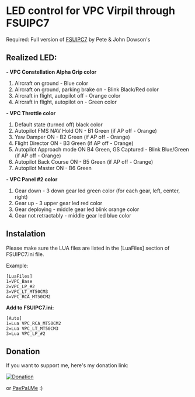 # LED control for VPC Virpil through FSUIPC7

Required: Full version of [FSUIPC7](http://www.fsuipc.com/) by Pete & John Dowson's

## Realized LED:
**- VPC Constellation Alpha Grip color**
1. Aircraft on ground - Blue color
2. Aircraft on ground, parking brake on - Blink Black/Red color
3. Aircraft in flight, autopilot off - Orange color
4. Aircraft in flight, autopilot on - Green color

**- VPC Throttle color**
1. Default state (turned off) black color
2. Autopilot FMS NAV Hold ON - B1 Green (if AP off - Orange)
3. Yaw Damper ON - B2 Green (if AP off - Orange)
4. Flight Director ON - B3 Green (if AP off - Orange)
5. Autopilot Approach mode ON B4 Green, GS Captured - Blink Blue/Green (if AP off - Orange)
6. Autopilot Back Course ON - B5 Green (if AP off - Orange)
7. Autopilot Master ON - B6 Green

**- VPC Panel #2 color**
1. Gear down - 3 down gear led green color (for each gear, left, center, right)
2. Gear up - 3 upper gear led red color
3. Gear deploying - middle gear led blink orange color
4. Gear not retractably - middle gear led blue color

## Instalation

Please make sure the LUA files are listed in the [LuaFiles] section of FSUIPC7.ini file.

Example:
```
[LuaFiles]
1=VPC_Base
2=VPC_LP_#2
3=VPC_LT_MT50CM3
4=VPC_RCA_MT50CM2
```

**Add to FSUIPC7.ini:**
```
[Auto]
1=Lua VPC_RCA_MT50CM2
2=Lua VPC_LT_MT50CM3
3=Lua VPC_LP_#2
```

## Donation

If you want to support me, here's my donation link:

[![Donation](https://i.imgur.com/vQyI7N5.png)](https://www.buymeacoffee.com/mugz)

or [PayPal.Me](https://paypal.me/mixmugz) :)

